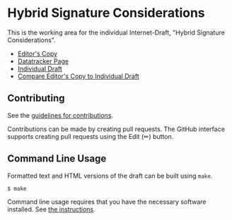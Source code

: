 # Hybrid Signature Considerations

This is the working area for the individual Internet-Draft, "Hybrid Signature Considerations".

* [Editor's Copy](https://dconnolly.github.io/draft-connolly-cfrg-hybrid-sig-considerations/#go.draft-connolly-cfrg-hybrid-sig-considerations.html)
* [Datatracker Page](https://datatracker.ietf.org/doc/draft-connolly-cfrg-hybrid-sig-considerations)
* [Individual Draft](https://datatracker.ietf.org/doc/html/draft-connolly-cfrg-hybrid-sig-considerations)
* [Compare Editor's Copy to Individual Draft](https://dconnolly.github.io/draft-connolly-cfrg-hybrid-sig-considerations/#go.draft-connolly-cfrg-hybrid-sig-considerations.diff)


## Contributing

See the
[guidelines for contributions](https://github.com/dconnolly/draft-connolly-cfrg-hybrid-sig-considerations/blob/main/CONTRIBUTING.md).

Contributions can be made by creating pull requests.
The GitHub interface supports creating pull requests using the Edit (✏) button.


## Command Line Usage

Formatted text and HTML versions of the draft can be built using `make`.

```sh
$ make
```

Command line usage requires that you have the necessary software installed.  See
[the instructions](https://github.com/martinthomson/i-d-template/blob/main/doc/SETUP.md).
